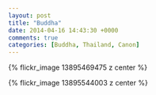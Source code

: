 ```yaml
---
layout: post
title: "Buddha"
date: 2014-04-16 14:43:30 +0000
comments: true
categories: [Buddha, Thailand, Canon]
---
```


{% flickr_image 13895469475 z center %}


{% flickr_image 13895544003 z center %}